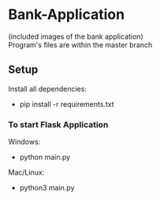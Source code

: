# Bank-Application
(included images of the bank application)  
Program's files are within the master branch

## Setup
Install all dependencies:
- pip install -r requirements.txt   

### To start Flask Application
Windows:
- python main.py   

Mac/Linux:
- python3 main.py
